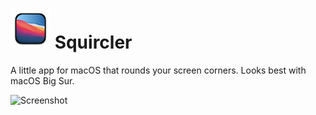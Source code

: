 # ![Icon](Squircler/Assets.xcassets/AppIcon.appiconset/Mac@2x32pt.png) Squircler
A little app for macOS that rounds your screen corners. Looks best with macOS Big Sur.

![Screenshot](Screenshot.png)
